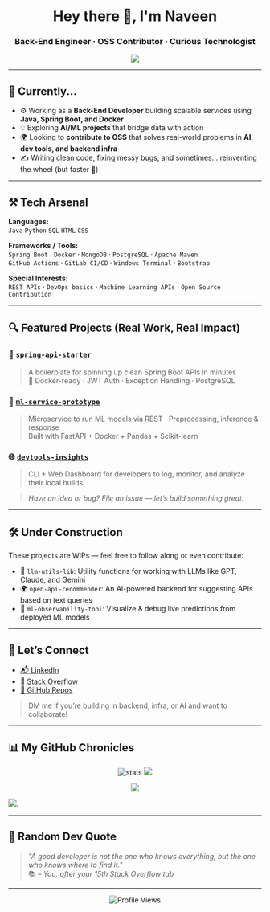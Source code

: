 <h1 align="center">Hey there 👋, I'm Naveen</h1>
<h3 align="center">Back-End Engineer · OSS Contributor · Curious Technologist</h3>

<p align="center">
  <img src="https://readme-typing-svg.herokuapp.com?font=Fira+Code&duration=3000&pause=1000&center=true&width=435&lines=Code.+Debug.+Repeat.;I+build+things+that+run+forever.;Let's+talk+APIs%2C+infra%2C+and+AI."/>
</p>

---

## 🧠 Currently...

- ⚙️ Working as a **Back-End Developer** building scalable services using **Java, Spring Boot, and Docker**
- 💡 Exploring **AI/ML projects** that bridge data with action
- 🌍 Looking to **contribute to OSS** that solves real-world problems in **AI, dev tools, and backend infra**
- ✍️ Writing clean code, fixing messy bugs, and sometimes… reinventing the wheel (but faster 🚴)

---

## ⚒️ Tech Arsenal

**Languages:**  
`Java` `Python` `SQL` `HTML` `CSS`

**Frameworks / Tools:**  
`Spring Boot` · `Docker` · `MongoDB` · `PostgreSQL` · `Apache Maven`  
`GitHub Actions` · `GitLab CI/CD` · `Windows Terminal` · `Bootstrap`

**Special Interests:**  
`REST APIs` · `DevOps basics` · `Machine Learning APIs` · `Open Source Contribution`

---

## 🔍 Featured Projects (Real Work, Real Impact)

### 🧰 [`spring-api-starter`](https://github.com/NaveenRagunathan/spring-api-starter)
> A boilerplate for spinning up clean Spring Boot APIs in minutes  
🚀 Docker-ready · JWT Auth · Exception Handling · PostgreSQL  

### 🤖 [`ml-service-prototype`](https://github.com/NaveenRagunathan/ml-service-prototype)
> Microservice to run ML models via REST · Preprocessing, inference & response  
Built with FastAPI + Docker + Pandas + Scikit-learn  

### 🌐 [`devtools-insights`](https://github.com/NaveenRagunathan/devtools-insights)
> CLI + Web Dashboard for developers to log, monitor, and analyze their local builds  

> _Have an idea or bug? File an issue — let’s build something great._

---

## 🛠️ Under Construction

These projects are WIPs — feel free to follow along or even contribute:

- 🧠 `llm-utils-lib`: Utility functions for working with LLMs like GPT, Claude, and Gemini
- 🌍 `open-api-recommender`: An AI-powered backend for suggesting APIs based on text queries
- 🔬 `ml-observability-tool`: Visualize & debug live predictions from deployed ML models

---

## 👀 Let’s Connect

- [📬 LinkedIn](https://linkedin.com/in/themangoman)
- [💬 Stack Overflow](https://stackoverflow.com/users/26537720)
- [🐙 GitHub Repos](https://github.com/NaveenRagunathan?tab=repositories)

> DM me if you’re building in backend, infra, or AI and want to collaborate!

---

## 📊 My GitHub Chronicles

<p align="center">
  <img src="https://github-readme-stats.vercel.app/api?username=NaveenRagunathan&show_icons=true&theme=radical&count_private=true" alt="stats" />
  <img src="https://github-readme-streak-stats.herokuapp.com?user=NaveenRagunathan&theme=radical&hide_border=false" />
</p>

<p align="center">
  <img src="https://github-readme-stats.vercel.app/api/top-langs/?username=NaveenRagunathan&layout=compact&theme=radical" />
</p>

<a href="https://git.io/streak-stats"><img src="https://streak-stats.demolab.com?user=NaveenRagunathan"/></a>.

---

## 🧩 Random Dev Quote

> _"A good developer is not the one who knows everything, but the one who knows where to find it."_  
📚 *– You, after your 15th Stack Overflow tab*

---

<p align="center">
  <img src="https://visitcount.itsvg.in/api?id=NaveenRagunathan&icon=0&color=6" alt="Profile Views" />
</p>
